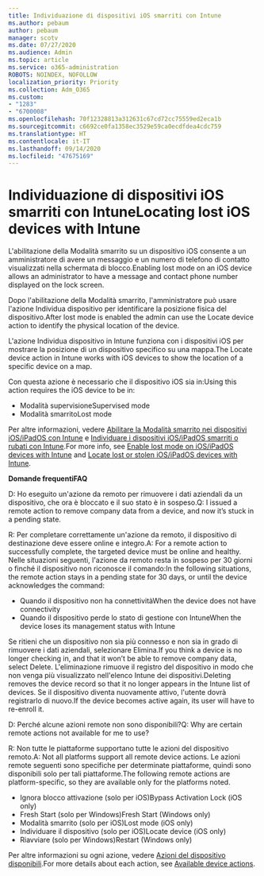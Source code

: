 ```yaml
---
title: Individuazione di dispositivi iOS smarriti con Intune
ms.author: pebaum
author: pebaum
manager: scotv
ms.date: 07/27/2020
ms.audience: Admin
ms.topic: article
ms.service: o365-administration
ROBOTS: NOINDEX, NOFOLLOW
localization_priority: Priority
ms.collection: Adm_O365
ms.custom:
- "1283"
- "6700008"
ms.openlocfilehash: 70f12328813a312631c67cd72cc75559ed2eca1b
ms.sourcegitcommit: c6692ce0fa1358ec3529e59ca0ecdfdea4cdc759
ms.translationtype: HT
ms.contentlocale: it-IT
ms.lasthandoff: 09/14/2020
ms.locfileid: "47675169"
---
```

# <a name="locating-lost-ios-devices-with-intune"></a><span data-ttu-id="916b5-102">Individuazione di dispositivi iOS smarriti con Intune</span><span class="sxs-lookup"><span data-stu-id="916b5-102">Locating lost iOS devices with Intune</span></span>

<span data-ttu-id="916b5-103">L'abilitazione della Modalità smarrito su un dispositivo iOS consente a un amministratore di avere un messaggio e un numero di telefono di contatto visualizzati nella schermata di blocco.</span><span class="sxs-lookup"><span data-stu-id="916b5-103">Enabling lost mode on an iOS device allows an administrator to have a message and contact phone number displayed on the lock screen.</span></span>

<span data-ttu-id="916b5-104">Dopo l'abilitazione della Modalità smarrito, l'amministratore può usare l'azione Individua dispositivo per identificare la posizione fisica del dispositivo.</span><span class="sxs-lookup"><span data-stu-id="916b5-104">After lost mode is enabled the admin can use the Locate device action to identify the physical location of the device.</span></span>

<span data-ttu-id="916b5-105">L'azione Individua dispositivo in Intune funziona con i dispositivi iOS per mostrare la posizione di un dispositivo specifico su una mappa.</span><span class="sxs-lookup"><span data-stu-id="916b5-105">The Locate device action in Intune works with iOS devices to show the location of a specific device on a map.</span></span>

<span data-ttu-id="916b5-106">Con questa azione è necessario che il dispositivo iOS sia in:</span><span class="sxs-lookup"><span data-stu-id="916b5-106">Using this action requires the iOS device to be in:</span></span>

- <span data-ttu-id="916b5-107">Modalità supervisione</span><span class="sxs-lookup"><span data-stu-id="916b5-107">Supervised mode</span></span>
- <span data-ttu-id="916b5-108">Modalità smarrito</span><span class="sxs-lookup"><span data-stu-id="916b5-108">Lost mode</span></span>

<span data-ttu-id="916b5-109">Per altre informazioni, vedere [Abilitare la Modalità smarrito nei dispositivi iOS/iPadOS con Intune](https://docs.microsoft.com/intune/device-lost-mode) e [Individuare i dispositivi iOS/iPadOS smarriti o rubati con Intune](https://docs.microsoft.com/intune/device-locate).</span><span class="sxs-lookup"><span data-stu-id="916b5-109">For more info, see [Enable lost mode on iOS/iPadOS devices with Intune](https://docs.microsoft.com/intune/device-lost-mode) and [Locate lost or stolen iOS/iPadOS devices with Intune](https://docs.microsoft.com/intune/device-locate).</span></span>

<span data-ttu-id="916b5-110">**Domande frequenti**</span><span class="sxs-lookup"><span data-stu-id="916b5-110">**FAQ**</span></span>

<span data-ttu-id="916b5-111">D: Ho eseguito un'azione da remoto per rimuovere i dati aziendali da un dispositivo, che ora è bloccato e il suo stato è in sospeso.</span><span class="sxs-lookup"><span data-stu-id="916b5-111">Q: I issued a remote action to remove company data from a device, and now it’s stuck in a pending state.</span></span>

<span data-ttu-id="916b5-112">R: Per completare correttamente un'azione da remoto, il dispositivo di destinazione deve essere online e integro.</span><span class="sxs-lookup"><span data-stu-id="916b5-112">A: For a remote action to successfully complete, the targeted device must be online and healthy.</span></span> <span data-ttu-id="916b5-113">Nelle situazioni seguenti, l'azione da remoto resta in sospeso per 30 giorni o finché il dispositivo non riconosce il comando:</span><span class="sxs-lookup"><span data-stu-id="916b5-113">In the following situations, the remote action stays in a pending state for 30 days, or until the device acknowledges the command:</span></span>

- <span data-ttu-id="916b5-114">Quando il dispositivo non ha connettività</span><span class="sxs-lookup"><span data-stu-id="916b5-114">When the device does not have connectivity</span></span>
- <span data-ttu-id="916b5-115">Quando il dispositivo perde lo stato di gestione con Intune</span><span class="sxs-lookup"><span data-stu-id="916b5-115">When the device loses its management status with Intune</span></span>

<span data-ttu-id="916b5-116">Se ritieni che un dispositivo non sia più connesso e non sia in grado di rimuovere i dati aziendali, selezionare Elimina.</span><span class="sxs-lookup"><span data-stu-id="916b5-116">If you think a device is no longer checking in, and that it won’t be able to remove company data, select Delete.</span></span> <span data-ttu-id="916b5-117">L'eliminazione rimuove il registro del dispositivo in modo che non venga più visualizzato nell'elenco Intune dei dispositivi.</span><span class="sxs-lookup"><span data-stu-id="916b5-117">Deleting removes the device record so that it no longer appears in the Intune list of devices.</span></span> <span data-ttu-id="916b5-118">Se il dispositivo diventa nuovamente attivo, l'utente dovrà registrarlo di nuovo.</span><span class="sxs-lookup"><span data-stu-id="916b5-118">If the device becomes active again, its user will have to re-enroll it.</span></span>

<span data-ttu-id="916b5-119">D: Perché alcune azioni remote non sono disponibili?</span><span class="sxs-lookup"><span data-stu-id="916b5-119">Q: Why are certain remote actions not available for me to use?</span></span>

<span data-ttu-id="916b5-120">R: Non tutte le piattaforme supportano tutte le azioni del dispositivo remoto.</span><span class="sxs-lookup"><span data-stu-id="916b5-120">A: Not all platforms support all remote device actions.</span></span> <span data-ttu-id="916b5-121">Le azioni remote seguenti sono specifiche per determinate piattaforme, quindi sono disponibili solo per tali piattaforme.</span><span class="sxs-lookup"><span data-stu-id="916b5-121">The following remote actions are platform-specific, so they are available only for the platforms noted.</span></span>

- <span data-ttu-id="916b5-122">Ignora blocco attivazione (solo per iOS)</span><span class="sxs-lookup"><span data-stu-id="916b5-122">Bypass Activation Lock (iOS only)</span></span>
- <span data-ttu-id="916b5-123">Fresh Start (solo per Windows)</span><span class="sxs-lookup"><span data-stu-id="916b5-123">Fresh Start (Windows only)</span></span>
- <span data-ttu-id="916b5-124">Modalità smarrito (solo per iOS)</span><span class="sxs-lookup"><span data-stu-id="916b5-124">Lost mode (iOS only)</span></span>
- <span data-ttu-id="916b5-125">Individuare il dispositivo (solo per iOS)</span><span class="sxs-lookup"><span data-stu-id="916b5-125">Locate device (iOS only)</span></span>
- <span data-ttu-id="916b5-126">Riavviare (solo per Windows)</span><span class="sxs-lookup"><span data-stu-id="916b5-126">Restart (Windows only)</span></span>

<span data-ttu-id="916b5-127">Per altre informazioni su ogni azione, vedere [Azioni del dispositivo disponibili](https://docs.microsoft.com/intune/device-management#available-device-actions).</span><span class="sxs-lookup"><span data-stu-id="916b5-127">For more details about each action, see [Available device actions](https://docs.microsoft.com/intune/device-management#available-device-actions).</span></span>